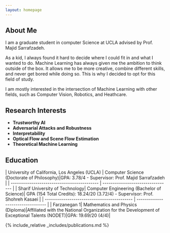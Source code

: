 ```yaml
---
layout: homepage
---
```


## About Me
I am a graduate student in computer Science at UCLA advised by Prof. Majid Sarrafzadeh.

As a kid, I always found it hard to decide where I could fit in and what I wanted to do. Machine Learning has always given me the ambition to think outside of the box. It allows me to be more creative, combine different skills, and never get bored while doing so. This is why I decided to opt for this field of study.

I am mostly interested in the intersection of Machine Learning with other fields, such as Computer Vision, Robotics, and Heathcare. 

## Research Interests

- **Trustworthy AI** 
- **Adversarial Attacks and Robustness** 
- **Interpretability**
- **Optical Flow and Scene Flow Estimation**
- **Theoretical Machine Learning**

## Education

| University of California, Los Angeles (UCLA) | Computer Science (Doctorate of Philosophy)|GPA: 3.78/4 - Supervisor: Prof. Majid Sarrafzadeh |
| ------------------------------------------- | --------------------------------- |
| Sharif University of Technology| Computer Engineering (Bachelor of Science)| GPA (154 Total Credits): 18.24/20 (3.72/4) - Supervisor: Prof. Shohreh Kasaei</li></ul> |
| ------------------------------------------- | --------------------------------- |
| Farzanegan 1| Mathematics and Physics (Diploma)|Affiliated with the National Organization for the Development of Exceptional Talents (NODET)|GPA: 19.69/20 (4/4)|

{% include_relative _includes/publications.md %}
